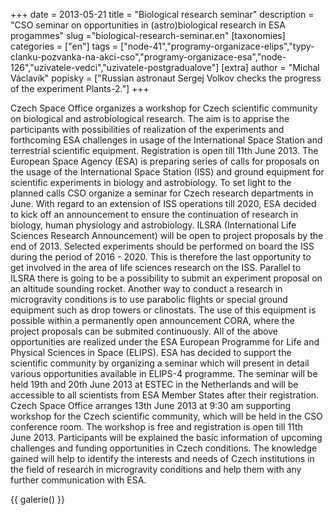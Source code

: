 +++
date = 2013-05-21
title = "Biological research seminar"
description = "CSO seminar on opportunities in (astro)biological research in ESA progammes"
slug ="biological-research-seminar.en"
[taxonomies]
categories = ["en"]
tags = ["node-41","programy-organizace-elips","typy-clanku-pozvanka-na-akci-cso","programy-organizace-esa","node-126","uzivatele-vedci","uzivatele-postgradualove"]
[extra]
author = "Michal Václavík"
popisky = ["Russian astronaut Sergej Volkov checks the progress of the experiment Plants-2."]
+++

Czech Space Office organizes a workshop for Czech scientific community on biological and astrobiological research. The aim is to apprise the participants with possibilities of realization of the experiments and forthcoming ESA challenges in usage of the International Space Station and terrestrial scientific equipment. Registration is open till 11th June 2013. The European Space Agency (ESA) is preparing series of calls for proposals on the usage of the International Space Station (ISS) and ground equipment for scientific experiments in biology and astrobiology. To set light to the planned calls CSO organize a seminar for Czech research departments in June. With regard to an extension of ISS operations till 2020, ESA decided to kick off an announcement to ensure the continuation of research in biology, human physiology and astrobiology. ILSRA (International Life Sciences Research Announcement) will be open to project proposals by the end of 2013. Selected experiments should be performed on board the ISS during the period of 2016 - 2020. This is therefore the last opportunity to get involved in the area of life sciences research on the ISS. Parallel to ILSRA there is going to be a possibility to submit an experiment proposal on an altitude sounding rocket. Another way to conduct a research in microgravity conditions is to use parabolic flights or special ground equipment such as drop towers or clinostats. The use of this equipment is possible within a permanently open announcement CORA, where the project proposals can be submited continuously. All of the above opportunities are realized under the ESA European Programme for Life and Physical Sciences in Space (ELIPS). ESA has decided to support the scientific community by organizing a seminar which will present in detail various opportunities available in ELIPS-4 programme. The seminar will be held 19th and 20th June 2013 at ESTEC in the Netherlands and will be accessible to all scientists from ESA Member States after their registration. Czech Space Office arranges 13th June 2013 at 9:30 am supporting workshop for the Czech scientific community, which will be held in the CSO conference room. The workshop is free and registration is open till 11th June 2013. Participants will be explained the basic information of upcoming challenges and funding opportunities in Czech conditions. The knowledge gained will help to identify the interests and needs of Czech institutions in the field of research in microgravity conditions and help them with any further communication with ESA.

{{ galerie() }}
